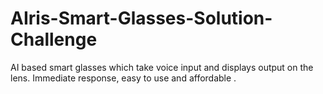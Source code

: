 # AIris-Smart-Glasses-Solution-Challenge
AI based smart glasses which take voice input and displays output on the lens. Immediate response, easy to use and affordable .
